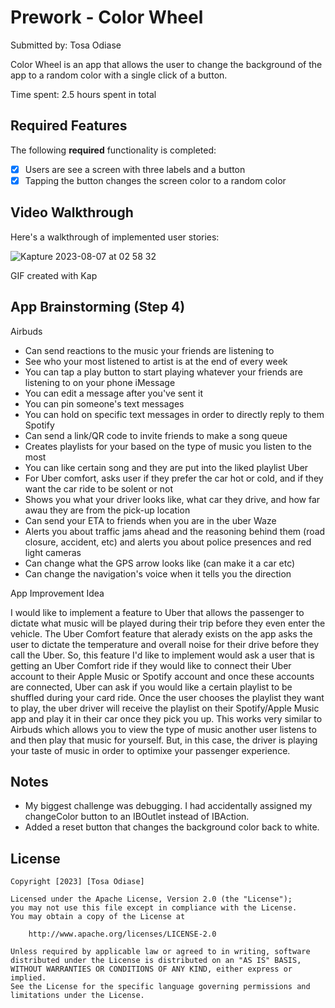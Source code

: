 # Prework - Color Wheel

Submitted by: Tosa Odiase

Color Wheel is an app that allows the user to change the background of the app to a random color with a single click of a button.

Time spent: 2.5 hours spent in total

## Required Features

The following **required** functionality is completed:

- [X] Users are see a screen with three labels and a button
- [X] Tapping the button changes the screen color to a random color
 
## Video Walkthrough

Here's a walkthrough of implemented user stories:

![Kapture 2023-08-07 at 02 58 32](https://github.com/TosaOdiase/ColorWheel/assets/140124217/a80115f4-6a70-42ff-8857-1afa0d0877b9)

GIF created with Kap 

## App Brainstorming (Step 4)
Airbuds 
 - Can send reactions to the music your friends are listening to
 - See who your most listened to artist is at the end of every week
 - You can tap a play button to start playing whatever your friends are listening to on your phone
iMessage
- You can edit a message after you've sent it
- You can pin someone's text messages
- You can hold on specific text messages in order to directly reply to them
Spotify
- Can send a link/QR code to invite friends to make a song queue
- Creates playlists for your based on the type of music you listen to the most
- You can like certain song and they are put into the liked playlist
Uber
- For Uber comfort, asks user if they prefer the car hot or cold, and if they want the car ride to be solent or not
- Shows you what your driver looks like, what car they drive, and how far awau they are from the pick-up location
- Can send your ETA to friends when you are in the uber
Waze
- Alerts you about traffic jams ahead and the reasoning behind them (road closure, accident, etc) and alerts you about police presences and red light cameras
- Can change what the GPS arrow looks like (can make it a car etc)
- Can change the navigation's voice when it tells you the direction

App Improvement Idea 

 I would like to implement a feature to Uber that allows the passenger to dictate what music will be played during their trip before they even enter the vehicle. The Uber Comfort feature that alerady exists on the app asks the user to dictate the temperature and overall noise for their drive before they call the Uber. So, this feature I'd like to implement would ask a user that is getting an Uber Comfort ride if they would like to connect their Uber account to their Apple Music or Spotify account and once these accounts are connected, Uber can ask if you would like a certain playlist to be shuffled during your card ride. Once the user chooses the playlist they want to play, the uber driver will receive the playlist on their Spotify/Apple Music app and play it in their car once they pick you up. This works very similar to Airbuds which allows you to view the type of music another user listens to and then play that music for yourself. But, in this case, the driver is playing your taste of music in order to optimixe your passenger experience.
 
## Notes

- My biggest challenge was debugging. I had accidentally assigned my changeColor button to an IBOutlet instead of IBAction.
- Added a reset button that changes the background color back to white. 


## License

    Copyright [2023] [Tosa Odiase]

    Licensed under the Apache License, Version 2.0 (the "License");
    you may not use this file except in compliance with the License.
    You may obtain a copy of the License at

        http://www.apache.org/licenses/LICENSE-2.0

    Unless required by applicable law or agreed to in writing, software
    distributed under the License is distributed on an "AS IS" BASIS,
    WITHOUT WARRANTIES OR CONDITIONS OF ANY KIND, either express or implied.
    See the License for the specific language governing permissions and
    limitations under the License.
